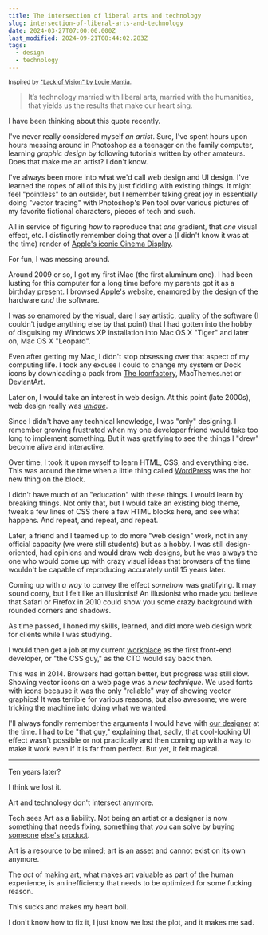 ```yaml
---
title: The intersection of liberal arts and technology
slug: intersection-of-liberal-arts-and-technology
date: 2024-03-27T07:00:00.000Z
last_modified: 2024-09-21T08:44:02.283Z
tags:
  - design
  - technology
---
```


<small>Inspired by ["Lack of Vision" by Louie Mantia](https://lmnt.me/blog/lack-of-vision.html).</small>

> It’s technology married with liberal arts, married with the humanities, that yields us the results that make our heart sing.

I have been thinking about this quote recently.

I've never really considered myself _an artist_. Sure, I've spent hours upon hours messing around in Photoshop as a teenager on the family computer, learning _graphic design_ by following tutorials written by other amateurs. Does that make me an artist? I don't know.

I've always been more into what we'd call web design and UI design. I've learned the ropes of all of this by just fiddling with existing things. It might feel "pointless" to an outsider, but I remember taking great joy in essentially doing "vector tracing" with Photoshop's Pen tool over various pictures of my favorite fictional characters, pieces of tech and such.

All in service of figuring _how_ to reproduce that _one_ gradient, that _one_ visual effect, etc. I distinctly remember doing that over a (I didn't know it was at the time) render of [Apple's iconic Cinema Display](https://en.wikipedia.org/wiki/Apple_Cinema_Display?useskin=vector).

For fun, I was messing around.

Around 2009 or so, I got my first iMac (the first aluminum one). I had been lusting for this computer for a long time before my parents got it as a birthday present. I browsed Apple's website, enamored by the design of the hardware _and_ the software.

I was so enamored by the visual, dare I say artistic, quality of the software (I couldn't judge anything else by that point) that I had gotten into the hobby of disguising my Windows XP installation into Mac OS X "Tiger" and later on, Mac OS X "Leopard".

Even after getting my Mac, I didn't stop obsessing over that aspect of my computing life. I took any excuse I could to change my system or Dock icons by downloading a pack from [The Iconfactory](https://iconfactory.com/), MacThemes.net or DeviantArt.

Later on, I would take an interest in web design. At this point (late 2000s), web design really was [_unique_](https://www.instagram.com/webdesignmuseum/).

Since I didn't have any technical knowledge, I was "only" designing. I remember growing frustrated when my one developer friend would take too long to implement something. But it was gratifying to see the things I "drew" become alive and interactive.

Over time, I took it upon myself to learn HTML, CSS, and everything else. This was around the time when a little thing called [WordPress](https://wordpress.org/) was the hot new thing on the block.

I didn't have much of an "education" with these things. I would learn by breaking things. Not only that, but I would take an existing blog theme, tweak a few lines of CSS there a few HTML blocks here, and see what happens. And repeat, and repeat, and repeat.

Later, a friend and I teamed up to do more "web design" work, not in any official capacity (we were still students) but as a hobby. I was still design-oriented, had opinions and would draw web designs, but he was always the one who would come up with crazy visual ideas that browsers of the time wouldn't be capable of reproducing accurately until 15 years later.

Coming up with _a way_ to convey the effect _somehow_ was gratifying. It may sound corny, but I felt like an illusionist! An illusionist who made you believe that Safari or Firefox in 2010 could show you some crazy background with rounded corners and shadows.

As time passed, I honed my skills, learned, and did more web design work for clients while I was studying.

I would then get a job at my current [workplace](https://front.com/) as the first front-end developer, or "the CSS guy," as the CTO would say back then.

This was in 2014. Browsers had gotten better, but progress was still slow. Showing vector icons on a web page was a _new technique_. We used fonts with icons because it was the only "reliable" way of showing vector graphics! It was terrible for various reasons, but also awesome; we were tricking the machine into doing what we wanted.

I'll always fondly remember the arguments I would have with [our designer](http://areskub.com/) at the time. I had to be "that guy," explaining that, sadly, that cool-looking UI effect wasn't possible or not practically and then coming up with a way to make it work even if it is far from perfect. But yet, it felt magical.

---

Ten years later?

I think we lost it.

Art and technology don't intersect anymore.

Tech sees Art as a liability. Not being an artist or a designer is now something that needs fixing, something that _you_ can solve by buying [someone](https://www.canva.com/) [else's](https://openai.com/dall-e-2) [product](https://openai.com/sora).

Art is a resource to be mined; art is an [asset](https://www.youtube.com/watch?v=YQ_xWvX1n9g) and cannot exist on its own anymore.

The _act_ of making art, what makes art valuable as part of the human experience, is an inefficiency that needs to be optimized for some fucking reason.

This sucks and makes my heart boil.

I don't know how to fix it, I just know we lost the plot, and it makes me sad.
